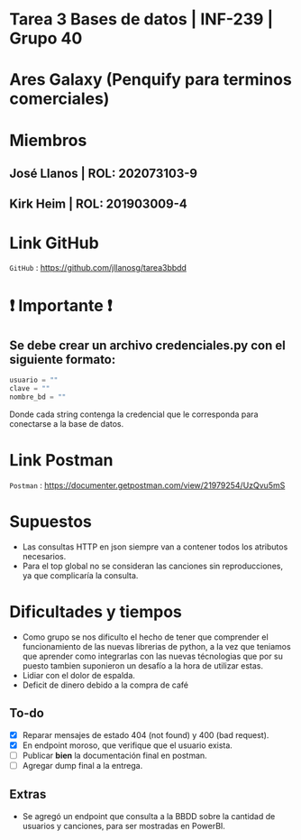 # Tarea 3 Bases de datos | INF-239 | Grupo 40

# Ares Galaxy (Penquify para terminos comerciales)

# Miembros

## José Llanos | ROL: 202073103-9
## Kirk Heim | ROL: 201903009-4

# Link GitHub
`GitHub` : <https://github.com/jllanosg/tarea3bbdd>


# ❗  Importante ❗
## Se debe crear un archivo credenciales.py con el siguiente formato:
```python
usuario = ""
clave = ""
nombre_bd = ""
```
Donde cada string contenga la credencial que le corresponda para conectarse a la base de datos.

# Link Postman
`Postman` : <https://documenter.getpostman.com/view/21979254/UzQvu5mS>


# Supuestos
- Las consultas HTTP en json siempre van a contener todos los atributos necesarios.
- Para el top global no se consideran las canciones sin reproducciones, ya que complicaría la consulta.

# Dificultades y tiempos

- Como grupo se nos dificulto el hecho de tener que comprender el funcionamiento de las nuevas librerias de python, a la vez que teniamos que aprender como integrarlas con las nuevas técnologias que por su puesto tambien suponieron un desafío a la hora de utilizar estas.
- Lidiar con el dolor de espalda.
- Deficit de dinero debido a la compra de café

## To-do
- [X] Reparar mensajes de estado 404 (not found) y 400 (bad request).
- [X] En endpoint moroso, que verifique que el usuario exista.
- [ ] Publicar **bien** la documentación final en postman.
- [ ] Agregar dump final a la entrega.
## Extras
- Se agregó un endpoint que consulta a la BBDD sobre la cantidad de usuarios y canciones, para ser mostradas en PowerBI.
